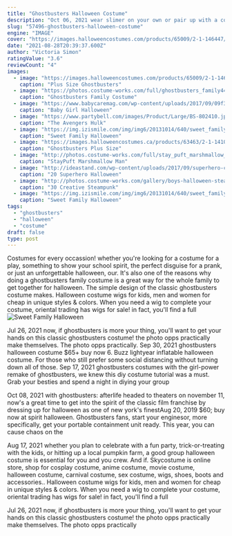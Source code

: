 ```yaml
---
title: "Ghostbusters Halloween Costume"
description: "Oct 06, 2021 wear slimer on your own or pair up with a couple of ghostbusters for an instantly recognizable group costume. 80s inflatable portable phone ($5.99; spirithalloween.Com ) spirit halloween"
slug: "57496-ghostbusters-halloween-costume"
engine: "IMAGE"
cover: "https://images.halloweencostumes.com/products/65009/2-1-146447/ghostbusters-plus-size-stay-puft-costume-alt-4.jpg"
date: "2021-08-28T20:39:37.600Z"
author: "Victoria Simon"
ratingValue: "3.6"
reviewCount: "4"
images:
  - image: "https://images.halloweencostumes.com/products/65009/2-1-146447/ghostbusters-plus-size-stay-puft-costume-alt-4.jpg"
    caption: "Plus Size Ghostbusters"
  - image: "https://photos.costume-works.com/full/ghostbusters_family44.jpg"
    caption: "Ghostbusters Family Costume"
  - image: "https://www.babycaremag.com/wp-content/uploads/2017/09/09f3e9dac04516e46c09f0ce6612e256.jpg"
    caption: "Baby Girl Halloween"
  - image: "https://www.partybell.com/images/Product/Large/BS-802410.jpg"
    caption: "The Avengers Hulk"
  - image: "https://img.izismile.com/img/img6/20131014/640/sweet_family_halloween_costumes_that_are_corny_but_cute_640_01.jpg"
    caption: "Sweet Family Halloween"
  - image: "https://images.halloweencostumes.ca/products/63463/2-1-141005/ghostbusters-mens-plus-size-cosplay-costume.jpg"
    caption: "Ghostbusters Plus Size"
  - image: "http://photos.costume-works.com/full/stay_puft_marshmallow_man4.jpg"
    caption: "StayPuft Marshmallow Man"
  - image: "http://ideastand.com/wp-content/uploads/2017/09/superhero-costumes/19-superhero-halloween-costume-diy-ideas.jpg"
    caption: "20 Superhero Halloween"
  - image: "http://photos.costume-works.com/gallery/boys-halloween-steampunk-costumes.jpg"
    caption: "30 Creative Steampunk"
  - image: "https://img.izismile.com/img/img6/20131014/640/sweet_family_halloween_costumes_that_are_corny_but_cute_640_05.jpg"
    caption: "Sweet Family Halloween"
tags:
  - "ghostbusters"
  - "halloween"
  - "costume"
draft: false
type: post
---
```


Costumes for every occassion! whether you're looking for a costume for a play, something to show your school spirit, the perfect disguise for a prank, or just an unforgettable halloween, our. It's also one of the reasons why doing a ghostbusters family costume is a great way for the whole family to get together for halloween. The simple design of the classic ghostbusters costume makes. Halloween costume wigs for kids, men and women for cheap in unique styles & colors. When you need a wig to complete your costume, oriental trading has wigs for sale! in fact, you'll find a full
![Sweet Family Halloween](https://img.izismile.com/img/img6/20131014/640/sweet_family_halloween_costumes_that_are_corny_but_cute_640_01.jpg "Sweet Family Halloween")

Jul 26, 2021 now, if ghostbusters is more your thing, you&#39;ll want to get your hands on this classic ghostbusters costume! the photo opps practically make themselves. The photo opps practically. Sep 30, 2021 ghostbusters halloween costume $65+ buy now 6. Buzz lightyear inflatable halloween costume. For those who still prefer some social distancing without turning down all of those. Sep 17, 2021 ghostbusters costumes with the girl-power remake of ghostbusters, we knew this diy costume tutorial was a must. Grab your besties and spend a night in diying your group
<!--inArticleAds-->

<!--galleryOne-->

Oct 08, 2021 with ghostbusters: afterlife headed to theaters on november 11, now's a great time to get into the spirit of the classic film franchise by dressing up for halloween as one of new york's finestAug 20, 2019 $60; buy now at spirit halloween. Ghostbusters fans, start your enginesor, more specifically, get your portable containment unit ready. This year, you can cause chaos on the
<!--inArticleAds-->

<!--galleryTwo-->

Aug 17, 2021 whether you plan to celebrate with a fun party, trick-or-treating with the kids, or hitting up a local pumpkin farm, a good group halloween costume is essential for you and you crew. And if. Skycostume is online store, shop for cosplay costume, anime costume, movie costume, halloween costume, carnival costume, sex costume, wigs, shoes, boots and accessories.. Halloween costume wigs for kids, men and women for cheap in unique styles & colors. When you need a wig to complete your costume, oriental trading has wigs for sale! in fact, you'll find a full
<!--galleryThree-->

Jul 26, 2021 now, if ghostbusters is more your thing, you'll want to get your hands on this classic ghostbusters costume! the photo opps practically make themselves. The photo opps practically